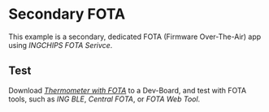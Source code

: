 # Secondary FOTA

This example is a secondary, dedicated FOTA (Firmware Over-The-Air) app using _INGCHIPS FOTA Serivce_.

## Test

Download [_Thermometer with FOTA_](../../thermo_ota/doc/index.md) to a Dev-Board, and test with FOTA
tools, such as _ING BLE_, _Central FOTA_, or _FOTA Web Tool_.

